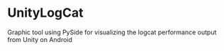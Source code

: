 UnityLogCat
===========

Graphic tool using PySide for visualizing the logcat performance output from Unity on Android